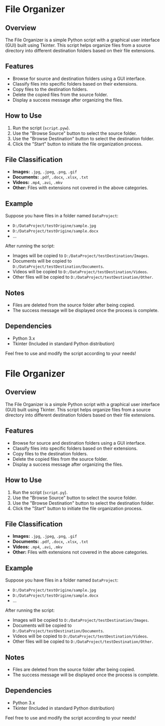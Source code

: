 # File Organizer

## Overview

The File Organizer is a simple Python script with a graphical user interface (GUI) built using Tkinter. This script helps organize files from a source directory into different destination folders based on their file extensions.

## Features

- Browse for source and destination folders using a GUI interface.
- Classify files into specific folders based on their extensions.
- Copy files to the destination folders.
- Delete the copied files from the source folder.
- Display a success message after organizing the files.

## How to Use

1. Run the script (`script.pyw`).
2. Use the "Browse Source" button to select the source folder.
3. Use the "Browse Destination" button to select the destination folder.
4. Click the "Start" button to initiate the file organization process.

## File Classification

- **Images:** `.jpg`, `.jpeg`, `.png`, `.gif`
- **Documents:** `.pdf`, `.docx`, `.xlsx`, `.txt`
- **Videos:** `.mp4`, `.avi`, `.mkv`
- **Other:** Files with extensions not covered in the above categories.

## Example

Suppose you have files in a folder named `DataProject`:

- `D:/DataProject/testOrigine/sample.jpg`
- `D:/DataProject/testOrigine/sample.docx`
- ...

After running the script:

- Images will be copied to `D:/DataProject/testDestination/Images`.
- Documents will be copied to `D:/DataProject/testDestination/Documents`.
- Videos will be copied to `D:/DataProject/testDestination/Videos`.
- Other files will be copied to `D:/DataProject/testDestination/Other`.

## Notes

- Files are deleted from the source folder after being copied.
- The success message will be displayed once the process is complete.

## Dependencies

- Python 3.x
- Tkinter (Included in standard Python distribution)

Feel free to use and modify the script according to your needs!

# File Organizer

## Overview

The File Organizer is a simple Python script with a graphical user interface (GUI) built using Tkinter. This script helps organize files from a source directory into different destination folders based on their file extensions.

## Features

- Browse for source and destination folders using a GUI interface.
- Classify files into specific folders based on their extensions.
- Copy files to the destination folders.
- Delete the copied files from the source folder.
- Display a success message after organizing the files.

## How to Use

1. Run the script (`script.py`).
2. Use the "Browse Source" button to select the source folder.
3. Use the "Browse Destination" button to select the destination folder.
4. Click the "Start" button to initiate the file organization process.

## File Classification

- **Images:** `.jpg`, `.jpeg`, `.png`, `.gif`
- **Documents:** `.pdf`, `.docx`, `.xlsx`, `.txt`
- **Videos:** `.mp4`, `.avi`, `.mkv`
- **Other:** Files with extensions not covered in the above categories.

## Example

Suppose you have files in a folder named `DataProject`:

- `D:/DataProject/testOrigine/sample.jpg`
- `D:/DataProject/testOrigine/sample.docx`
- ...

After running the script:

- Images will be copied to `D:/DataProject/testDestination/Images`.
- Documents will be copied to `D:/DataProject/testDestination/Documents`.
- Videos will be copied to `D:/DataProject/testDestination/Videos`.
- Other files will be copied to `D:/DataProject/testDestination/Other`.

## Notes

- Files are deleted from the source folder after being copied.
- The success message will be displayed once the process is complete.

## Dependencies

- Python 3.x
- Tkinter (Included in standard Python distribution)

Feel free to use and modify the script according to your needs!